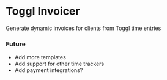 # Toggl Invoicer

Generate dynamic invoices for clients from Toggl time entries

### Future

- Add more templates
- Add support for other time trackers
- Add payment integrations?

